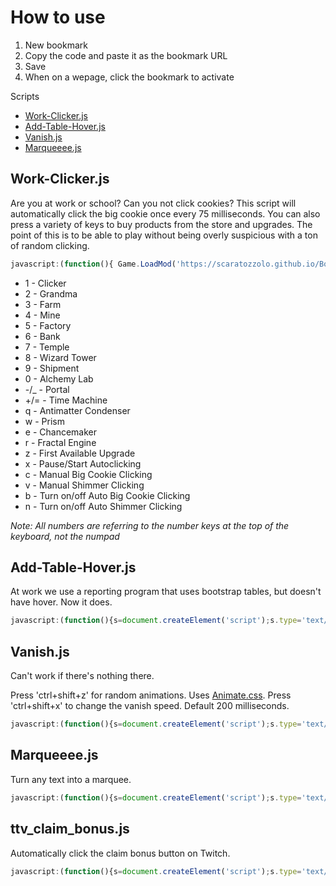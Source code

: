 # How to use

1. New bookmark
2. Copy the code and paste it as the bookmark URL
3. Save
4. When on a wepage, click the bookmark to activate

Scripts

* [Work-Clicker.js](https://github.com/scaratozzolo/scaratozzolo.github.io/tree/master/Bookmarklets#work-clickerjs)
* [Add-Table-Hover.js](https://github.com/scaratozzolo/scaratozzolo.github.io/tree/master/Bookmarklets#add-table-hoverjs)
* [Vanish.js](https://github.com/scaratozzolo/scaratozzolo.github.io/tree/master/Bookmarklets#vanishjs)
* [Marqueeee.js](https://github.com/scaratozzolo/scaratozzolo.github.io/tree/master/Bookmarklets#marqueeeejs)


## Work-Clicker.js

Are you at work or school? Can you not click cookies? This script will automatically click the big cookie once every 75 milliseconds. You can also press a variety of keys to buy products from the store and upgrades. The point of this is to be able to play without being overly suspicious with a ton of random clicking.

```javascript
javascript:(function(){ Game.LoadMod('https://scaratozzolo.github.io/Bookmarklets/Work-Clicker.js') })();
```

* 1 - Clicker
* 2 - Grandma
* 3 - Farm
* 4 - Mine
* 5 - Factory
* 6 - Bank
* 7 - Temple
* 8 - Wizard Tower
* 9 - Shipment
* 0 - Alchemy Lab
* -/_ - Portal
* +/= - Time Machine
* q - Antimatter Condenser
* w - Prism
* e - Chancemaker
* r - Fractal Engine
* z - First Available Upgrade
* x - Pause/Start Autoclicking
* c - Manual Big Cookie Clicking
* v - Manual Shimmer Clicking
* b - Turn on/off Auto Big Cookie Clicking
* n - Turn on/off Auto Shimmer Clicking

*Note: All numbers are referring to the number keys at the top of the keyboard, not the numpad*

## Add-Table-Hover.js

At work we use a reporting program that uses bootstrap tables, but doesn't have hover. Now it does.

```javascript
javascript:(function(){s=document.createElement('script');s.type='text/javascript';s.src='https://scaratozzolo.github.io/Bookmarklets/Add-Table-Hover.js?v='+parseInt(Math.random()*99999999);document.head.appendChild(s);})();
```

## Vanish.js

Can't work if there's nothing there.

Press 'ctrl+shift+z' for random animations. Uses [Animate.css](https://daneden.github.io/animate.css/).
Press 'ctrl+shift+x' to change the vanish speed. Default 200 milliseconds.

```javascript
javascript:(function(){s=document.createElement('script');s.type='text/javascript';s.src='https://scaratozzolo.github.io/Bookmarklets/Vanish.js?v='+parseInt(Math.random()*99999999);document.head.appendChild(s);})();
```

## Marqueeee.js

Turn any text into a marquee.

```javascript
javascript:(function(){s=document.createElement('script');s.type='text/javascript';s.src='https://scaratozzolo.github.io/Bookmarklets/Marqueeee.js?v='+parseInt(Math.random()*99999999);document.head.appendChild(s);})();
```

## ttv_claim_bonus.js

Automatically click the claim bonus button on Twitch.

```javascript
javascript:(function(){s=document.createElement('script');s.type='text/javascript';s.src='https://scaratozzolo.github.io/Bookmarklets/ttv_claim_bonus.js?v='+parseInt(Math.random()*99999999);document.head.appendChild(s);})();
```
